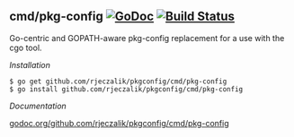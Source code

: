 ## cmd/pkg-config [![GoDoc](https://godoc.org/github.com/rjeczalik/pkgconfig/cmd/pkg-config?status.png)](https://godoc.org/github.com/rjeczalik/pkgconfig/cmd/pkg-config) [![Build Status](https://travis-ci.org/rjeczalik/pkgconfig.png?branch=master)](https://travis-ci.org/rjeczalik/pkgconfig)

Go-centric and GOPATH-aware pkg-config replacement for a use with the cgo tool.

*Installation*

```
$ go get github.com/rjeczalik/pkgconfig/cmd/pkg-config
$ go install github.com/rjeczalik/pkgconfig/cmd/pkg-config
```

*Documentation*

[godoc.org/github.com/rjeczalik/pkgconfig/cmd/pkg-config](https://godoc.org/github.com/rjeczalik/pkgconfig/cmd/pkg-config)
